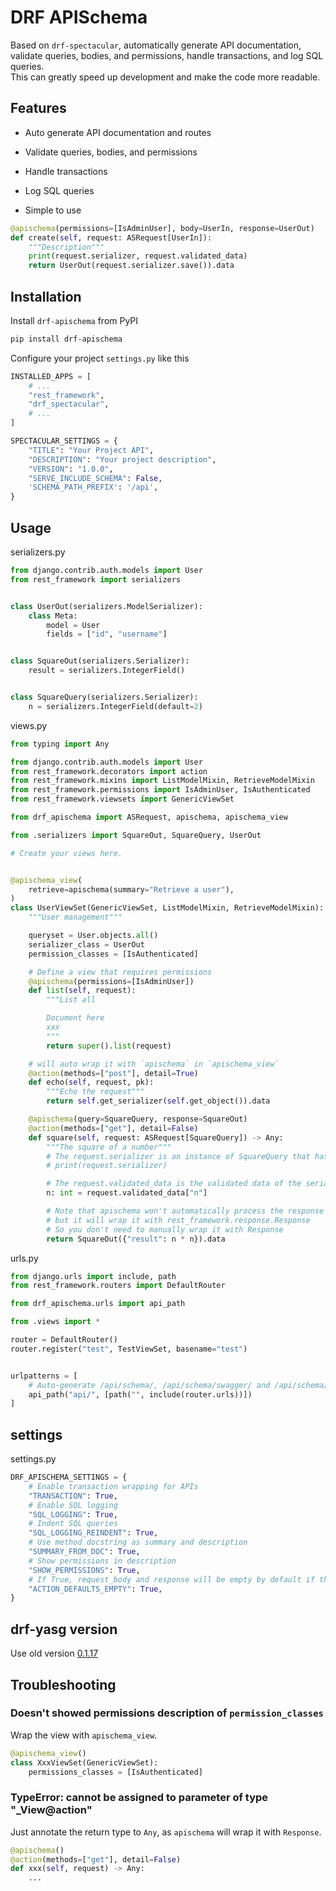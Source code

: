 # DRF APISchema

Based on `drf-spectacular`, automatically generate API documentation, validate queries, bodies, and permissions, handle transactions, and log SQL queries.  
This can greatly speed up development and make the code more readable.

## Features

- Auto generate API documentation and routes

- Validate queries, bodies, and permissions

- Handle transactions

- Log SQL queries

- Simple to use

```python
@apischema(permissions=[IsAdminUser], body=UserIn, response=UserOut)
def create(self, request: ASRequest[UserIn]):
    """Description"""
    print(request.serializer, request.validated_data)
    return UserOut(request.serializer.save()).data
```

## Installation

Install `drf-apischema` from PyPI

```bash
pip install drf-apischema
```

Configure your project `settings.py` like this

```py
INSTALLED_APPS = [
    # ...
    "rest_framework",
    "drf_spectacular",
    # ...
]

SPECTACULAR_SETTINGS = {
    "TITLE": "Your Project API",
    "DESCRIPTION": "Your project description",
    "VERSION": "1.0.0",
    "SERVE_INCLUDE_SCHEMA": False,
    'SCHEMA_PATH_PREFIX': '/api',
}
```

## Usage

serializers.py

```python
from django.contrib.auth.models import User
from rest_framework import serializers


class UserOut(serializers.ModelSerializer):
    class Meta:
        model = User
        fields = ["id", "username"]


class SquareOut(serializers.Serializer):
    result = serializers.IntegerField()


class SquareQuery(serializers.Serializer):
    n = serializers.IntegerField(default=2)
```

views.py

```python
from typing import Any

from django.contrib.auth.models import User
from rest_framework.decorators import action
from rest_framework.mixins import ListModelMixin, RetrieveModelMixin
from rest_framework.permissions import IsAdminUser, IsAuthenticated
from rest_framework.viewsets import GenericViewSet

from drf_apischema import ASRequest, apischema, apischema_view

from .serializers import SquareOut, SquareQuery, UserOut

# Create your views here.


@apischema_view(
    retrieve=apischema(summary="Retrieve a user"),
)
class UserViewSet(GenericViewSet, ListModelMixin, RetrieveModelMixin):
    """User management"""

    queryset = User.objects.all()
    serializer_class = UserOut
    permission_classes = [IsAuthenticated]

    # Define a view that requires permissions
    @apischema(permissions=[IsAdminUser])
    def list(self, request):
        """List all

        Document here
        xxx
        """
        return super().list(request)

    # will auto wrap it with `apischema` in `apischema_view`
    @action(methods=["post"], detail=True)
    def echo(self, request, pk):
        """Echo the request"""
        return self.get_serializer(self.get_object()).data

    @apischema(query=SquareQuery, response=SquareOut)
    @action(methods=["get"], detail=False)
    def square(self, request: ASRequest[SquareQuery]) -> Any:
        """The square of a number"""
        # The request.serializer is an instance of SquareQuery that has been validated
        # print(request.serializer)

        # The request.validated_data is the validated data of the serializer
        n: int = request.validated_data["n"]

        # Note that apischema won't automatically process the response with the declared response serializer,
        # but it will wrap it with rest_framework.response.Response
        # So you don't need to manually wrap it with Response
        return SquareOut({"result": n * n}).data
```

urls.py

```python
from django.urls import include, path
from rest_framework.routers import DefaultRouter

from drf_apischema.urls import api_path

from .views import *

router = DefaultRouter()
router.register("test", TestViewSet, basename="test")


urlpatterns = [
    # Auto-generate /api/schema/, /api/schema/swagger/ and /api/schema/redoc/ for documentation
    api_path("api/", [path("", include(router.urls))])
]
```

## settings

settings.py

```python
DRF_APISCHEMA_SETTINGS = {
    # Enable transaction wrapping for APIs
    "TRANSACTION": True,
    # Enable SQL logging
    "SQL_LOGGING": True,
    # Indent SQL queries
    "SQL_LOGGING_REINDENT": True,
    # Use method docstring as summary and description
    "SUMMARY_FROM_DOC": True,
    # Show permissions in description
    "SHOW_PERMISSIONS": True,
    # If True, request_body and response will be empty by default if the view is action decorated
    "ACTION_DEFAULTS_EMPTY": True,
}
```

## drf-yasg version

Use old version [0.1.17](/docs/old.md)

## Troubleshooting

### Doesn't showed permissions description of `permission_classes`

Wrap the view with `apischema_view`.

```python
@apischema_view()
class XxxViewSet(GenericViewSet):
    permissions_classes = [IsAuthenticated]
```

### TypeError: cannot be assigned to parameter of type "_View@action"

Just annotate the return type to `Any`, as `apischema` will wrap it with `Response`.

```python
@apischema()
@action(methods=["get"], detail=False)
def xxx(self, request) -> Any:
    ...
```
